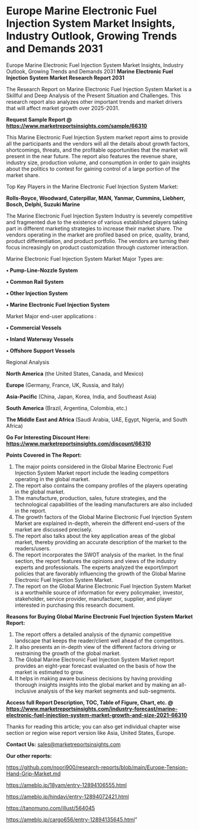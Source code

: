 # Europe Marine Electronic Fuel Injection System Market Insights, Industry Outlook, Growing Trends and Demands 2031
Europe Marine Electronic Fuel Injection System Market Insights, Industry Outlook, Growing Trends and Demands 2031
<strong>Marine Electronic Fuel Injection System Market Research Report 2031</strong>

The Research Report on Marine Electronic Fuel Injection System Market is a Skillful and Deep Analysis of the Present Situation and Challenges. This research report also analyzes other important trends and market drivers that will affect market growth over 2025-2031.

<strong>Request Sample Report @ <a href=https://www.marketreportsinsights.com/sample/66310>https://www.marketreportsinsights.com/sample/66310</a></strong>

This Marine Electronic Fuel Injection System market report aims to provide all the participants and the vendors will all the details about growth factors, shortcomings, threats, and the profitable opportunities that the market will present in the near future. The report also features the revenue share, industry size, production volume, and consumption in order to gain insights about the politics to contest for gaining control of a large portion of the market share.

Top Key Players in the Marine Electronic Fuel Injection System Market:

<strong>Rolls-Royce, Woodward, Caterpillar, MAN, Yanmar, Cummins, Liebherr, Bosch, Delphi, Suzuki Marine</strong>

The Marine Electronic Fuel Injection System Industry is severely competitive and fragmented due to the existence of various established players taking part in different marketing strategies to increase their market share. The vendors operating in the market are profiled based on price, quality, brand, product differentiation, and product portfolio. The vendors are turning their focus increasingly on product customization through customer interaction.

Marine Electronic Fuel Injection System Market Major Types are:

<strong>• Pump-Line-Nozzle System

• Common Rail System

• Other Injection System

• Marine Electronic Fuel Injection System</strong>

Market Major end-user applications :

<strong>• Commercial Vessels

• Inland Waterway Vessels

• Offshore Support Vessels</strong>

Regional Analysis

</u><strong><b>North America</b></strong> (the United States, Canada, and Mexico)

<strong><b>Europe </b></strong>(Germany, France, UK, Russia, and Italy)

<strong><b>Asia-Pacific</b></strong> (China, Japan, Korea, India, and Southeast Asia)

<strong><b>South America</b></strong> (Brazil, Argentina, Colombia, etc.)

<strong><b>The Middle East and Africa</b></strong> (Saudi Arabia, UAE, Egypt, Nigeria, and South Africa)

<strong>Go For Interesting Discount Here: <a href=https://www.marketreportsinsights.com/discount/66310>https://www.marketreportsinsights.com/discount/66310</a></strong>

<strong>Points Covered in The Report:</strong>
<ol>
  <li>The major points considered in the Global Marine Electronic Fuel Injection System Market report include the leading competitors operating in the global market.</li>
  <li>The report also contains the company profiles of the players operating in the global market.</li>
  <li>The manufacture, production, sales, future strategies, and the technological capabilities of the leading manufacturers are also included in the report.</li>
  <li>The growth factors of the Global Marine Electronic Fuel Injection System Market are explained in-depth, wherein the different end-users of the market are discussed precisely.</li>
  <li>The report also talks about the key application areas of the global market, thereby providing an accurate description of the market to the readers/users.</li>
  <li>The report incorporates the SWOT analysis of the market. In the final section, the report features the opinions and views of the industry experts and professionals. The experts analyzed the export/import policies that are favorably influencing the growth of the Global Marine Electronic Fuel Injection System Market.</li>
  <li>The report on the Global Marine Electronic Fuel Injection System Market is a worthwhile source of information for every policymaker, investor, stakeholder, service provider, manufacturer, supplier, and player interested in purchasing this research document.</li>
</ol>
<strong>Reasons for Buying Global Marine Electronic Fuel Injection System Market Report:</strong>

<ol>
  <li>The report offers a detailed analysis of the dynamic competitive landscape that keeps the reader/client well ahead of the competitors.</li>
  <li>It also presents an in-depth view of the different factors driving or restraining the growth of the global market.</li>
  <li>The Global Marine Electronic Fuel Injection System Market report provides an eight-year forecast evaluated on the basis of how the market is estimated to grow.</li>
  <li>It helps in making aware business decisions by having providing thorough insights insights into the global market and by making an all-inclusive analysis of the key market segments and sub-segments.</li>
</ol>
<strong>Access full Report Description, TOC, Table of Figure, Chart, etc. @ <a href=https://www.marketreportsinsights.com/industry-forecast/marine-electronic-fuel-injection-system-market-growth-and-size-2021-66310>https://www.marketreportsinsights.com/industry-forecast/marine-electronic-fuel-injection-system-market-growth-and-size-2021-66310</a></strong>


Thanks for reading this article; you can also get individual chapter wise section or region wise report version like Asia, United States, Europe.

<strong>Contact Us:</strong>
sales@marketreportsinsights.com

<strong>Our other reports:</strong>

<a href=https://github.com/noori900/research-reports/blob/main/Europe-Tension-Hand-Grip-Market.md>https://github.com/noori900/research-reports/blob/main/Europe-Tension-Hand-Grip-Market.md</a>

<a href=https://ameblo.jp/18yam/entry-12894106555.html>https://ameblo.jp/18yam/entry-12894106555.html</a>

<a href=https://ameblo.jp/hindavi/entry-12894072421.html>https://ameblo.jp/hindavi/entry-12894072421.html</a>

<a href=https://tanomuno.com/illust/564045>https://tanomuno.com/illust/564045</a>

<a href=https://ameblo.jp/cargo656/entry-12894135645.html>https://ameblo.jp/cargo656/entry-12894135645.html</a>"
